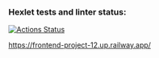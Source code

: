 ### Hexlet tests and linter status:
[![Actions Status](https://github.com/blednovski/frontend-project-12/workflows/hexlet-check/badge.svg)](https://github.com/blednovski/frontend-project-12/actions)

https://frontend-project-12.up.railway.app/
